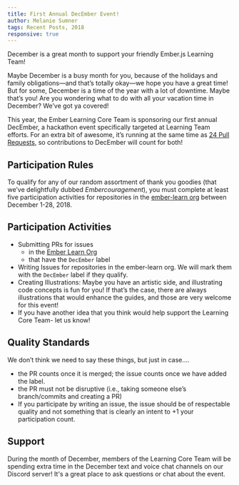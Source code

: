 ```yaml
---
title: First Annual DecEmber Event!
author: Melanie Sumner
tags: Recent Posts, 2018
responsive: true
---
```


December is a great month to support your friendly Ember.js Learning Team!

Maybe December is a busy month for you, because of the holidays and family obligations—and that’s totally okay—we hope you have a great time! But for some, December is a time of the year with a lot of downtime. Maybe that’s you! Are you wondering what to do with all your vacation time in December? We’ve got ya covered!

This year, the Ember Learning Core Team is sponsoring our first annual DecEmber, a hackathon event specifically targeted at Learning Team efforts. For an extra bit of awesome, it’s running at the same time as [24 Pull Requests](https://24pullrequests.com/), so contributions to DecEmber will count for both!

## Participation Rules

To qualify for any of our random assortment of thank you goodies (that we’ve delightfully dubbed _Embercouragement_), you must complete at least five participation activities for repositories in the [ember-learn org](https://github.com/ember-learn) between December 1-28, 2018.

## Participation Activities

- Submitting PRs for issues
  - in the [Ember Learn Org](https://github.com/ember-learn)
  - that have the `DecEmber` label
- Writing Issues for repositories in the ember-learn org. We will mark them with the `DecEmber` label if they qualify.
- Creating Illustrations: Maybe you have an artistic side, and illustrating code concepts is fun for you! If that’s the case, there are always illustrations that would enhance the guides, and those are very welcome for this event!
- If you have another idea that you think would help support the Learning Core Team- let us know!

## Quality Standards

We don’t think we need to say these things, but just in case….

- the PR counts once it is merged; the issue counts once we have added the label.
- the PR must not be disruptive (i.e., taking someone else’s branch/commits and creating a PR)
- If you participate by writing an issue, the issue should be of respectable quality and not something that is clearly an intent to +1 your participation count.

## Support

During the month of December, members of the Learning Core Team will be spending extra time in the December text and voice chat channels on our Discord server! It's a great place to ask questions or chat about the event.
